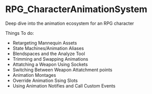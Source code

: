 # RPG_CharacterAnimationSystem
Deep dive into the animation ecosystem for an RPG character

Things To do:
- Retargeting Mannequin Assets
- State Machines/Animation Aliases
- Blendspaces and the Analyze Tool
- Trimming and Swapping Animations
- Attatching a Weapon Using Sockets
- Switching Between Weapon Attatchment points
- Animation Montages
- Override Animation Ssing Slots
- Using Animation Notifies and Call Custom Events

